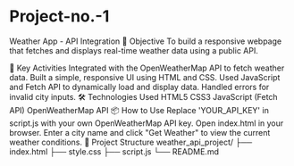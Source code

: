 # Project-no.-1

Weather App - API Integration
🎯 Objective
To build a responsive webpage that fetches and displays real-time weather data using a public API.

🚀 Key Activities
Integrated with the OpenWeatherMap API to fetch weather data.
Built a simple, responsive UI using HTML and CSS.
Used JavaScript and Fetch API to dynamically load and display data.
Handled errors for invalid city inputs.
🛠️ Technologies Used
HTML5
CSS3
JavaScript (Fetch API)
OpenWeatherMap API
📦 How to Use
Replace 'YOUR_API_KEY' in script.js with your own OpenWeatherMap API key.
Open index.html in your browser.
Enter a city name and click "Get Weather" to view the current weather conditions.
📁 Project Structure
weather_api_project/
├── index.html
├── style.css
├── script.js
└── README.md

